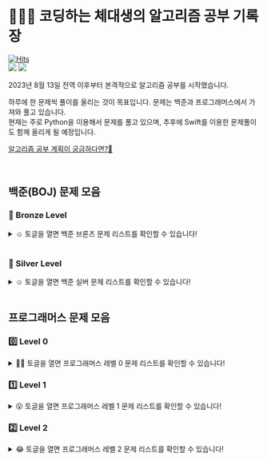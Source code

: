# 🧑🏻‍💻 코딩하는 체대생의 알고리즘 공부 기록장
[![Hits](https://hits.seeyoufarm.com/api/count/incr/badge.svg?url=https%3A%2F%2Fgithub.com%2Fmini-min%2FStudy_Algo&count_bg=%234CC6A2&title_bg=%23B43E3E&icon=&icon_color=%23E7E7E7&title=hits&edge_flat=false)](https://github.com/mini-min/Study_Algo)   
<img src="https://img.shields.io/badge/Python-3776AB?style=for-the-badge&logo=Python&logoColor=white"> 
<img src="https://img.shields.io/badge/Swift-F05138?style=for-the-badge&logo=Swift&logoColor=white">   

2023년 8월 13일 전역 이후부터 본격적으로 알고리즘 공부를 시작했습니다.  

하루에 한 문제씩 풀이를 올리는 것이 목표입니다. 문제는 백준과 프로그래머스에서 가져와 풀고 있습니다.  
현재는 주로 Python을 이용해서 문제를 풀고 있으며, 추후에 Swift를 이용한 문제풀이도 함께 올리게 될 예정입니다.   

[알고리즘 공부 계획이 궁금하다면?🤔](https://mini-min-dev.tistory.com/149)

<br>

## 백준(BOJ) 문제 모음

### 🥉 Bronze Level

<details>
  
<summary> ☺️ 토글을 열면 백준 브론즈 문제 리스트를 확인할 수 있습니다!</summary>

| 순번 | 문제 이름                   | 난이도    | 알고리즘 분류    | 풀이 날짜 | 깃허브 코드 | 블로그 링크 | 
| :--: | :-------------: | :---------------: | :----------------: | :---------------: | :----------: | :-------: |
| 25501 | [재귀의 귀재](https://www.acmicpc.net/problem/25501) | Bronze 2 | 구현, 재귀 | 23.08.15 | [🧑🏻‍💻](https://github.com/mini-min/Study_Algo/blob/main/BOJ/Bronze/25501.%20%EC%9E%AC%EA%B7%80%EC%9D%98%20%EA%B7%80%EC%9E%AC.py) |  | 

</details>

<br>

### 🥈 Silver Level

<details>
  
<summary> ☺️ 토글을 열면 백준 실버 문제 리스트를 확인할 수 있습니다!</summary>

| 순번 | 문제 이름                   | 난이도    | 알고리즘 분류    | 풀이 날짜 | 깃허브 코드 | 블로그 링크 | 
| :--: | :-------------: | :---------------: | :----------------: | :---------------: | :----------: | :-------: |

</details>

<br>

## 프로그래머스 문제 모음

### 0️⃣ Level 0
<details>
  
<summary> 💪🏻 토글을 열면 프로그래머스 레벨 0 문제 리스트를 확인할 수 있습니다!</summary>
   
| 순번 | 문제 이름                   | 난이도    | 알고리즘 분류    | 풀이 날짜 | 깃허브 코드 | 블로그 링크 | 
| :--: | :-------------: | :---------------: | :----------------: | :---------------: | :----------: | :-------: |
| 120875 | [평행](https://school.programmers.co.kr/learn/courses/30/lessons/120875) | Lv.0 |  | 23.08.10 | [🧑🏻‍💻](https://github.com/mini-min/Study_Algo/blob/main/Programmers/Lv.0/120875.%20%ED%8F%89%ED%96%89.py) | [✍🏻](https://mini-min-dev.tistory.com/177) | 
| 120956 | [옹알이 (1)](https://school.programmers.co.kr/learn/courses/30/lessons/120956) | Lv.0 | | 23.08.10 | [🧑🏻‍💻](https://github.com/mini-min/Study_Algo/blob/main/Programmers/Lv.0/120956.%20%EC%98%B9%EC%95%8C%EC%9D%B4%20(1).py) | [✍🏻](https://mini-min-dev.tistory.com/178) | 

</details>

### 1️⃣ Level 1

<details>
  
<summary> 😮 토글을 열면 프로그래머스 레벨 1 문제 리스트를 확인할 수 있습니다!</summary>
   
| 순번 | 문제 이름                   | 난이도    | 알고리즘 분류    | 풀이 날짜 | 깃허브 코드 | 블로그 링크 | 
| :--: | :-------------: | :---------------: | :----------------: | :---------------: | :----------: | :-------: |
| 1845 | [폰켓몬](https://school.programmers.co.kr/learn/courses/30/lessons/1845) | Lv.1 | 해시 | 23.08.13 | [🧑🏻‍💻](https://github.com/mini-min/Study_Algo/blob/main/Programmers/Lv.1/1845.%20%ED%8F%B0%EC%BC%93%EB%AA%AC.py)
| 42889 | [실패율](https://school.programmers.co.kr/learn/courses/30/lessons/42889) | Lv.1 |  |  |  |  | 
| 92334 | [신고 결과 받기](https://school.programmers.co.kr/learn/courses/30/lessons/92334) | Lv.1 |  | 23.08.09 | [🧑🏻‍💻](https://github.com/mini-min/Study_Algo/blob/main/Programmers/Lv.1/92334.%20%EC%8B%A0%EA%B3%A0%20%EA%B2%B0%EA%B3%BC%20%EB%B0%9B%EA%B8%B0.py) | [✍🏻](https://mini-min-dev.tistory.com/189) | 
| 133499 | [옹알이 (2)](https://school.programmers.co.kr/learn/courses/30/lessons/133499) | Lv.1 |  |  |  |  | 
| 140108 | [문자열 나누기](https://school.programmers.co.kr/learn/courses/30/lessons/140108) | Lv.1 |  | 23.08.09 | [🧑🏻‍💻](https://github.com/mini-min/Study_Algo/blob/main/Programmers/Lv.1/140108.%20%EB%AC%B8%EC%9E%90%EC%97%B4%20%EB%82%98%EB%88%84%EA%B8%B0.py) | [✍🏻](https://mini-min-dev.tistory.com/190) | 
| 178871 | [달리기 경주](https://school.programmers.co.kr/learn/courses/30/lessons/178871) | Lv.1 |  | 23.08.09 | [🧑🏻‍💻](https://github.com/mini-min/Study_Algo/blob/main/Programmers/Lv.1/178871.%20%EB%8B%AC%EB%A6%AC%EA%B8%B0%20%EA%B2%BD%EC%A3%BC.py) | [✍🏻](https://mini-min-dev.tistory.com/191) | 

</details>

### 2️⃣ Level 2

<details>
  
<summary> 😂 토글을 열면 프로그래머스 레벨 2 문제 리스트를 확인할 수 있습니다!</summary>

| 순번 | 문제 이름                   | 난이도    | 알고리즘 분류    | 풀이 날짜 | 깃허브 코드 | 블로그 링크 | 
| :--: | :-------------: | :---------------: | :----------------: | :---------------: | :----------: | :-------: |
| 68645 | [삼각 달팽이](https://school.programmers.co.kr/learn/courses/30/lessons/68645) | Lv.2 |  | 23.08.14 | [🧑🏻‍💻](https://github.com/mini-min/Study_Algo/blob/main/Programmers/Lv.2/68645.%20%EC%82%BC%EA%B0%81%20%EB%8B%AC%ED%8C%BD%EC%9D%B4.py) | [✍🏻](https://mini-min-dev.tistory.com/194) |

</details>
